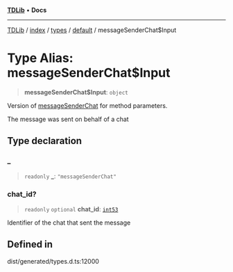 [**TDLib**](../../../../../../README.md) • **Docs**

***

[TDLib](../../../../../../modules.md) / [index](../../../../../README.md) / [types](../../../README.md) / [default](../README.md) / messageSenderChat$Input

# Type Alias: messageSenderChat$Input

> **messageSenderChat$Input**: `object`

Version of [messageSenderChat](messageSenderChat.md) for method parameters.

The message was sent on behalf of a chat

## Type declaration

### \_

> `readonly` **\_**: `"messageSenderChat"`

### chat\_id?

> `readonly` `optional` **chat\_id**: [`int53`](int53-1.md)

Identifier of the chat that sent the message

## Defined in

dist/generated/types.d.ts:12000
